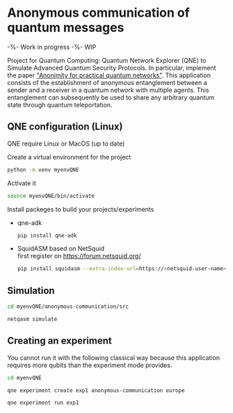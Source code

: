 # Anonymous communication of quantum messages

-%- Work in progress -%- WIP

Project for Quantum Computing: Quantum Network Explorer (QNE) to Simulate Advanced Quantum Security Protocols. In particular, implement the paper ["Anonimity for practical quantum networks"](./Anonymity_for_practical_quantum_networks(paper).pdf).
This application consists of the establishment of anonymous entanglement between a sender and a receiver in a quantum network with multiple agents. This entanglement can subsequently be used to share any arbitrary quantum state through quantum teleportation.

## QNE configuration (Linux)
QNE require Linux or MacOS (up to date)

Create a virtual environment for the project
```bash
python -m venv myenvQNE
```
Activate it
```bash
source myenvQNE/bin/activate
```
Install packeges to build your projects/experiments
- qne-adk
  ```bash
  pip install qne-adk
  ```
- SquidASM based on NetSquid <br>
  first register on https://forum.netsquid.org/
  ```bash
  pip install squidasm --extra-index-url=https://<netsquid-user-name>:<netsquid-password>@pypi.netsquid.org
  ```
## Simulation
```bash
cd myenvQNE/anonymous-communication/src
```
```bash
netqasm simulate
```
## Creating an experiment
You cannot run it with the following classical way because this application requires more qubits than the experiment mode provides.
```bash
cd myenvQNE
```
```bash
qne experiment create exp1 anonymous-communication europe
```
```bash
qne experiment run exp1
```
